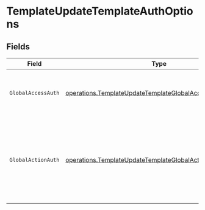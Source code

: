 # TemplateUpdateTemplateAuthOptions


## Fields

| Field                                                                                                                                  | Type                                                                                                                                   | Required                                                                                                                               | Description                                                                                                                            |
| -------------------------------------------------------------------------------------------------------------------------------------- | -------------------------------------------------------------------------------------------------------------------------------------- | -------------------------------------------------------------------------------------------------------------------------------------- | -------------------------------------------------------------------------------------------------------------------------------------- |
| `GlobalAccessAuth`                                                                                                                     | [operations.TemplateUpdateTemplateGlobalAccessAuthResponse](../../models/operations/templateupdatetemplateglobalaccessauthresponse.md) | :heavy_check_mark:                                                                                                                     | The type of authentication required for the recipient to access the document.                                                          |
| `GlobalActionAuth`                                                                                                                     | [operations.TemplateUpdateTemplateGlobalActionAuthResponse](../../models/operations/templateupdatetemplateglobalactionauthresponse.md) | :heavy_check_mark:                                                                                                                     | The type of authentication required for the recipient to sign the document. This field is restricted to Enterprise plan users only.    |